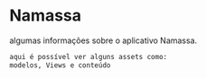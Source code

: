 # Namassa
algumas informações sobre o aplicativo Namassa.
```bash
aqui é possível ver alguns assets como:
modelos, Views e conteúdo
``` 
